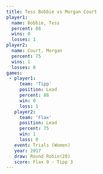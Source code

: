 ```yaml
---
title: Tess Bobbie vs Morgan Court
player1:             
  name: Bobbie, Tess 
  percent: 88        
  wins: 0            
  losses: 1          
player2:             
  name: Court, Morgan
  percent: 75        
  wins: 1            
  losses: 0          
games:
 - player1:        
     team: 'Tipp'  
     position: Lead
     percent: 88   
     win: 0        
     loss: 1       
   player2:        
     team: 'Flax'  
     position: Lead
     percent: 75   
     win: 1        
     loss: 0       
   event: Trials (Women) 
   year: 2017            
   draw: Round Robin(20) 
   score: Flax 9 - Tipp 3
---
```

